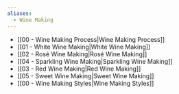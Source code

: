 ```yaml
---
aliases:
  - Wine Making
---
```

- [[00 - Wine Making Process|Wine Making Process]]
- [[01 - White Wine Making|White Wine Making]]
- [[02 - Rosé Wine Making|Rosé Wine Making]]
- [[04 - Sparkling Wine Making|Sparkling Wine Making]]
- [[03 - Red Wine Making|Red Wine Making]]
- [[05 - Sweet Wine Making|Sweet Wine Making]]
- [[00 - Wine Making Styles|Wine Making Styles]]